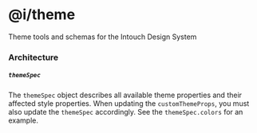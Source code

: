 # @i/theme

Theme tools and schemas for the Intouch Design System


### Architecture

##### `themeSpec`

The `themeSpec` object describes all available theme properties and their affected style properties. When updating the `customThemeProps`, you must also update the `themeSpec` accordingly. See the `themeSpec.colors` for an example.